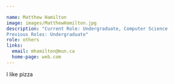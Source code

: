 ```yaml
---

name: Matthew Hamilton
image: images/MatthewHamilton.jpg
description: "Current Role: Undergraduate, Computer Science
Previous Roles: Undergraduate"
role: others
links:
  email: mhamilton@mun.ca
  home-page: web.com
---
```


I like pizza